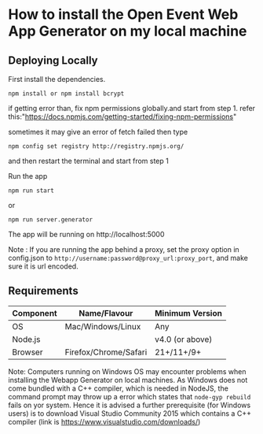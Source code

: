 # How to install the Open Event Web App Generator on my local machine

## Deploying Locally

First install the dependencies.

```shell
npm install or npm install bcrypt
```
if getting error than, fix npm permissions globally.and start from step 1.
refer this:"https://docs.npmjs.com/getting-started/fixing-npm-permissions"

sometimes it may give an error of fetch failed
then type

```shell
npm config set registry http://registry.npmjs.org/
```

and then restart the terminal and start from step 1

Run the app

```shell
npm run start
```
or
```shell
npm run server.generator
```

The app will be running on http://localhost:5000

Note : If you are running the app behind a proxy, set the proxy option in config.json to `http://username:password@proxy_url:proxy_port`, and make sure it is url encoded.

## Requirements

| Component  | Name/Flavour | Minimum Version |
|---|---|---|
|  OS | Mac/Windows/Linux | Any |
| Node.js |  | v4.0 (or above) |
| Browser | Firefox/Chrome/Safari | 21+/11+/9+

Note: Computers running on Windows OS may encounter problems when installing the Webapp Generator on local machines. As Windows does not come bundled with a C++ compiler, which is needed in NodeJS, the command prompt may throw up a error which states that `node-gyp rebuild` fails on yor system. Hence it is advised a further prerequisite (for Windows users) is to download Visual Studio Community 2015 which contains a C++ compiler (link is https://www.visualstudio.com/downloads/)
